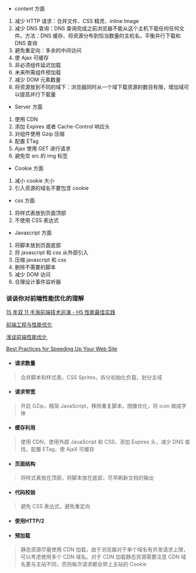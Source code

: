 <!-- 2020-10-27 -->

- content 方面

1.  减少 HTTP 请求：合并文件、CSS 精灵、inline Image
2.  减少 DNS 查询：DNS 查询完成之前浏览器不能从这个主机下载任何任何文件。方法：DNS 缓存、将资源分布到恰当数量的主机名，平衡并行下载和 DNS 查询
3.  避免重定向：多余的中间访问
4.  使 Ajax 可缓存
5.  非必须组件延迟加载
6.  未来所需组件预加载
7.  减少 DOM 元素数量
8.  将资源放到不同的域下：浏览器同时从一个域下载资源的数目有限，增加域可以提高并行下载量

- Server 方面

1. 使用 CDN
2. 添加 Expires 或者 Cache-Control 响应头
3. 对组件使用 Gzip 压缩
4. 配置 ETag
5. Ajax 使用 GET 进行请求
6. 避免空 src 的 img 标签

- Cookie 方面

1. 减小 cookie 大小
2. 引入资源的域名不要包含 cookie

- css 方面

1. 将样式表放到页面顶部
2. 不使用 CSS 表达式

- Javascript 方面

1. 将脚本放到页面底部
2. 将 javascript 和 css 从外部引入
3. 压缩 javascript 和 css
4. 删除不需要的脚本
5. 减少 DOM 访问
6. 合理设计事件监听器

### 谈谈你对前端性能优化的理解

[15 年双 11 手淘前端技术巡演 - H5 性能最佳实践](https://github.com/amfe/article/issues/21)

[前端工程与性能优化](https://div.io/topic/371)

[浅谈前端性能优化](https://www.jianshu.com/p/ead7dab72cd6)

[Best Practices for Speeding Up Your Web Site](https://developer.yahoo.com/performance/rules.html?guccounter=1)

- <h4>请求数量</h4>

> 合并脚本和样式表，CSS Sprites，拆分初始化负载，划分主域

- <h4>请求带宽</h4>

> 开启 GZip，精简 JavaScript，移除重复脚本，图像优化，将 icon 做成字体

- <h4>缓存利用</h4>

> 使用 CDN，使用外部 JavaScript 和 CSS，添加 Expires 头，减少 DNS 查找，配置 ETag，使 AjaX 可缓存

- <h4>页面结构</h4>

> 将样式表放在顶部，将脚本放在底部，尽早刷新文档的输出

- <h4>代码校验</h4>

> 避免 CSS 表达式，避免重定向

- <h4>使用HTTP/2</h4>

- <h4>预加载</h4>

> 静态资源尽量使用 CDN 加载，由于浏览器对于单个域名有并发请求上限，可以考虑使用多个 CDN 域名。对于 CDN 加载静态资源需要注意 CDN 域名要与主站不同，否则每次请求都会带上主站的 Cookie
